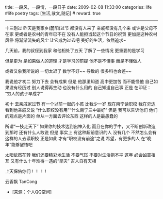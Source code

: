 title: 一段风，一段情，一段日子 
date: 2009-02-08 11:33:00
categories: life #life poetry
tags: [生活,散文,随记]  # <!--more-->
reward: true

---

十三刚过
昨天是我家乡(麓阳)过节
都没有人来了
亲戚都没有几个来
或许是父母不在家
更或者是农村的青年已不在
没有人能担当起这个节日的祝贺
更加是这种农村风俗
将渐渐流失的风尘
让它成为过去吧
美好的生活，依然追求~

<!--more-->

几天前，我的叔侄到我家
和他相处了五天
了解了一些情况
更重要的是学习

但是更为
是如果做人的道理
才是学习的前提
他不是不懂事
而是不懂做人

或者又象我所说的
一切太迟了
数学不好~~
导致的
很多科也会差~~

我说他才初二
努力下去
会有成果
但是
他那里知道
高中更加苦
而不能怪他
自己如果没有经历过
别人说得再生动
也没有什么用的
自己知道自己事
正是
在印证：
“穷人的孩子早成才”



初十
去亲戚家过节
有一个以前一起的小孩
比我少一岁
现在南宁读职校
我在旁边看到他亲戚又说
“什么职校没有用”“什么南宁三中最好”
但是
我可以告诉他们
他们的观点是片面的
单从一方面去评论东西
这样的人是最愚蠢的

所谓“一技走天下”
如果你的技术达到出神入化
而且在你的手中，又不断创新改造
到那时
还有什么人敢说
但是
事实上
有这种超前意识的人
没有几个
不然怎么会有这样的人去读职校
正是如此
才有“职校没有前途”之说
希望，有更多的人
在“晚年”能够醒悟吧


太阳依然在转
我们还要精彩地生活
不要气馁
不要对生活抱不平
这年
必会凶吉相互
又有什么十年难得一遇的“旱灾”
吉人自有天相

上天保佑你们！！！！



云香飘
TanCong


- [来源：个人QQ空间]
